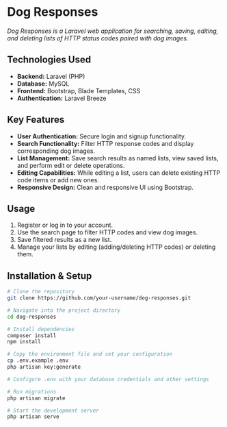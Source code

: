# Dog Responses

*Dog Responses is a Laravel web application for searching, saving, editing, and deleting lists of HTTP status codes paired with dog images.*

## Technologies Used
- **Backend:** Laravel (PHP)
- **Database:** MySQL
- **Frontend:** Bootstrap, Blade Templates, CSS
- **Authentication:** Laravel Breeze

## Key Features
- **User Authentication:** Secure login and signup functionality.
- **Search Functionality:** Filter HTTP response codes and display corresponding dog images.
- **List Management:** Save search results as named lists, view saved lists, and perform edit or delete operations.
- **Editing Capabilities:** While editing a list, users can delete existing HTTP code items or add new ones.
- **Responsive Design:** Clean and responsive UI using Bootstrap.

## Usage
1. Register or log in to your account.
2. Use the search page to filter HTTP codes and view dog images.
3. Save filtered results as a new list.
4. Manage your lists by editing (adding/deleting HTTP codes) or deleting them.

## Installation & Setup

```bash
# Clone the repository
git clone https://github.com/your-username/dog-responses.git

# Navigate into the project directory
cd dog-responses

# Install dependencies
composer install
npm install

# Copy the environment file and set your configuration
cp .env.example .env
php artisan key:generate

# Configure .env with your database credentials and other settings

# Run migrations
php artisan migrate

# Start the development server
php artisan serve
